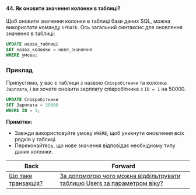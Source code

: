 #### 44. Як оновити значення колонки в таблиці?

Щоб оновити значення колонки в таблиці бази даних SQL, можна використати команду `UPDATE`. Ось загальний синтаксис для оновлення значення в таблиці:

```sql
UPDATE назва_таблиці
SET назва_колонки = нове_значення
WHERE умова;
```

### Приклад

Припустимо, у вас є таблиця з назвою `Співробітники` та колонка `Зарплата`, і ви хочете оновити зарплату співробітника з `ID = 1` на 50000.

```sql
UPDATE Співробітники
SET Зарплата = 50000
WHERE ID = 1;
```

**Примітки:**

- Завжди використовуйте умову `WHERE`, щоб уникнути оновлення всіх рядків у таблиці.
- Переконайтесь, що нове значення відповідає необхідному типу даних колонки.

| Back | Forward |
|---|---|
| [Що таке транзакція?](/ua/junior/database/what-is-a-transaction.md)  | [За допомогою чого можна відфільтрувати таблицю Users за параметром віку?](/ua/junior/database/45-what-can-be-used-to-filter-the-users-table-by-age.md) |